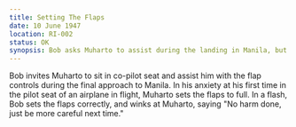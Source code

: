```yaml
---
title: Setting The Flaps
date: 10 June 1947
location: RI-002 
status: OK
synopsis: Bob asks Muharto to assist during the landing in Manila, but in his nervousness he sets the flaps incorrectly.
---
```

Bob invites Muharto to sit in co-pilot seat and assist him with the flap controls during the final approach to Manila. In his anxiety at his first time in the pilot seat of an airplane in flight, Muharto sets the flaps to full. In a flash, Bob sets the flaps correctly, and winks at Muharto, saying "No harm done, just be more careful next time."